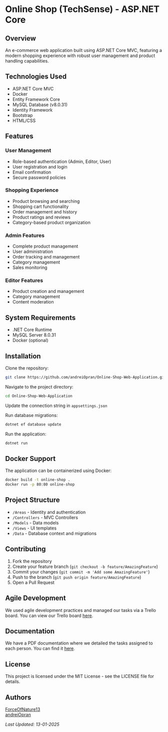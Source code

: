 # Online Shop (TechSense) - ASP.NET Core

## Overview
An e-commerce web application built using ASP.NET Core MVC, featuring a modern shopping experience with robust user management and product handling capabilities.

## Technologies Used
- ASP.NET Core MVC
- Docker
- Entity Framework Core
- MySQL Database (v8.0.31)
- Identity Framework
- Bootstrap
- HTML/CSS

## Features

### User Management
- Role-based authentication (Admin, Editor, User)
- User registration and login
- Email confirmation
- Secure password policies

### Shopping Experience
- Product browsing and searching
- Shopping cart functionality
- Order management and history
- Product ratings and reviews
- Category-based product organization

### Admin Features
- Complete product management
- User administration
- Order tracking and management
- Category management
- Sales monitoring

### Editor Features
- Product creation and management
- Category management
- Content moderation

## System Requirements
- .NET Core Runtime
- MySQL Server 8.0.31
- Docker (optional)

## Installation

Clone the repository:
```bash
git clone https://github.com/andreiOpran/Online-Shop-Web-Application.git
```

Navigate to the project directory:
```bash
cd Online-Shop-Web-Application
```

Update the connection string in `appsettings.json`

Run database migrations:
```bash
dotnet ef database update
```

Run the application:
```bash
dotnet run
```

## Docker Support
The application can be containerized using Docker:
```bash
docker build -t online-shop .
docker run -p 80:80 online-shop
```

## Project Structure
- `/Areas` - Identity and authentication
- `/Controllers` - MVC Controllers
- `/Models` - Data models
- `/Views` - UI templates
- `/Data` - Database context and migrations

## Contributing
1. Fork the repository
2. Create your feature branch (`git checkout -b feature/AmazingFeature`)
3. Commit your changes (`git commit -m 'Add some AmazingFeature'`)
4. Push to the branch (`git push origin feature/AmazingFeature`)
5. Open a Pull Request

## Agile Development
We used agile development practices and managed our tasks via a Trello board. You can view our Trello board [here](./OnlineShop%20-%20TechSense%20-%20Trello%20Board.png).

## Documentation
We have a PDF documentation where we detailed the tasks assigned to each person. You can find it [here](./OnlineShop%20-%20TechSense%20-%20Tasks%20management%20documentation.pdf).


## License
This project is licensed under the MIT License - see the LICENSE file for details.

## Authors
[ForceOfNature13](https://github.com/ForceOfNature13)  
[andreiOpran](https://github.com/andreiOpran)

_Last Updated: 13-01-2025_
